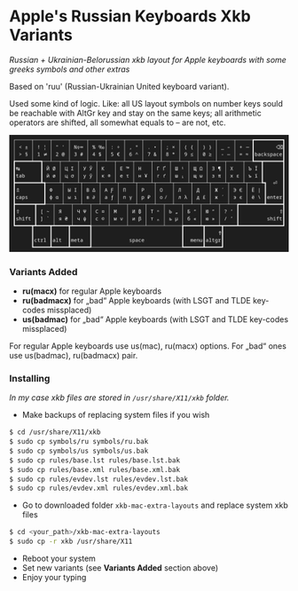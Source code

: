 # Apple's Russian Keyboards Xkb Variants

_Russian + Ukrainian-Belorussian xkb layout for Apple keyboards with some
greeks symbols and other extras_

Based on 'ruu' (Russian-Ukrainian United keyboard variant).

Used some kind of logic. Like: all US layout symbols on number keys sould be
reachable with AltGr key and stay on the same keys; all arithmetic operators
are shifted, all somewhat equals to – are not, etc.

![ru(macx)](xkb-ru-macx.z.png)

### Variants Added

* **ru(macx)** for regular Apple keyboards
* **ru(badmacx)** for „bad“ Apple keyboards (with LSGT and TLDE key-codes
missplaced)
* **us(badmac)** for „bad“ Apple keyboards (with LSGT and TLDE key-codes
missplaced)

For regular Apple keyboards use us(mac), ru(macx) options. For „bad“ ones
use us(badmac), ru(badmacx) pair.

### Installing

_In my case xkb files are stored in `/usr/share/X11/xkb` folder._

* Make backups of replacing system files if you wish

```sh
$ cd /usr/share/X11/xkb
$ sudo cp symbols/ru symbols/ru.bak
$ sudo cp symbols/us symbols/us.bak
$ sudo cp rules/base.lst rules/base.lst.bak
$ sudo cp rules/base.xml rules/base.xml.bak
$ sudo cp rules/evdev.lst rules/evdev.lst.bak
$ sudo cp rules/evdev.xml rules/evdev.xml.bak
```

* Go to downloaded folder `xkb-mac-extra-layouts` and replace system xkb
files

```sh
$ cd <your_path>/xkb-mac-extra-layouts
$ sudo cp -r xkb /usr/share/X11
```

* Reboot your system
* Set new variants (see **Variants Added** section above)
* Enjoy your typing

